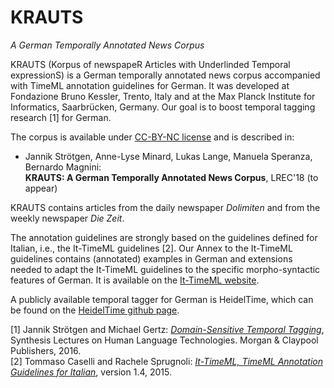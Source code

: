 # KRAUTS 
*A German Temporally Annotated News Corpus*

KRAUTS (Korpus of newspapeR Articles with Underlinded Temporal expressionS) is a German temporally annotated news corpus accompanied with TimeML annotation guidelines for German. It was developed at Fondazione Bruno Kessler, Trento, Italy and at the Max Planck Institute for Informatics, Saarbrücken, Germany. Our goal is to boost temporal tagging research [1] for German. 

The corpus is available under [CC-BY-NC license](https://creativecommons.org/licenses/by-nc/4.0/) and is described in:
* Jannik Strötgen, Anne-Lyse Minard, Lukas Lange, Manuela Speranza, Bernardo Magnini:  
   **KRAUTS: A German Temporally Annotated News Corpus**, LREC'18 (to appear)

KRAUTS contains articles from the daily newspaper *Dolimiten* and from the weekly newspaper *Die Zeit*.

The annotation guidelines are strongly based on the guidelines defined for Italian, i.e., the It-TimeML guidelines [2].
Our Annex to the It-TimeML guidelines contains (annotated) examples in German and extensions needed to adapt the It-TimeML guidelines to the specific morpho-syntactic features of German. It is available on the [It-TimeML website](https://sites.google.com/site/ittimeml/documents).

A publicly available temporal tagger for German is HeidelTime, which can be found on the [HeidelTime github page](https://github.com/HeidelTime/heideltime/).

[1] Jannik Strötgen and Michael Gertz: [*Domain-Sensitive Temporal Tagging*](http://www.morganclaypool.com/doi/abs/10.2200/S00721ED1V01Y201606HLT036), Synthesis Lectures on Human Language Technologies. Morgan & Claypool Publishers, 2016.  
[2] Tommaso Caselli and Rachele Sprugnoli: [*It-TimeML, TimeML Annotation Guidelines for Italian*](https://link.springer.com/chapter/10.1007/978-94-024-0881-2_36), version 1.4, 2015.  
